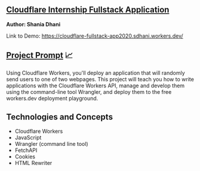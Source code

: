 ## [Cloudflare Internship Fullstack Application](https://cloudflare-fullstack-app2020.sdhani.workers.dev/)

**Author: Shania Dhani**

Link to Demo: https://cloudflare-fullstack-app2020.sdhani.workers.dev/

## [Project Prompt](https://github.com/cloudflare-internship-2020/internship-application-fullstack)  :chart_with_upwards_trend:
Using Cloudflare Workers, you'll deploy an application that will randomly send users to one of two webpages. This project will teach you how to write applications with the Cloudflare Workers API, manage and develop them using the command-line tool Wrangler, and deploy them to the free workers.dev deployment playground.

## Technologies and Concepts
- Cloudflare Workers
- JavaScript
- Wrangler (command line tool)
- FetchAPI
- Cookies
- HTML Rewriter
